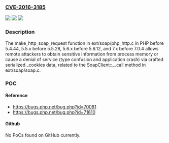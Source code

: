 ### [CVE-2016-3185](https://cve.mitre.org/cgi-bin/cvename.cgi?name=CVE-2016-3185)
![](https://img.shields.io/static/v1?label=Product&message=n%2Fa&color=blue)
![](https://img.shields.io/static/v1?label=Version&message=n%2Fa&color=blue)
![](https://img.shields.io/static/v1?label=Vulnerability&message=n%2Fa&color=brighgreen)

### Description

The make_http_soap_request function in ext/soap/php_http.c in PHP before 5.4.44, 5.5.x before 5.5.28, 5.6.x before 5.6.12, and 7.x before 7.0.4 allows remote attackers to obtain sensitive information from process memory or cause a denial of service (type confusion and application crash) via crafted serialized _cookies data, related to the SoapClient::__call method in ext/soap/soap.c.

### POC

#### Reference
- https://bugs.php.net/bug.php?id=70081
- https://bugs.php.net/bug.php?id=71610

#### Github
No PoCs found on GitHub currently.

